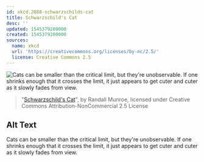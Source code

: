 ```yaml
---
id: xkcd.2088-schwarzschilds-cat
title: Schwarzschild's Cat
desc: ''
updated: 1545379200000
created: 1545379200000
sources:
  name: xkcd
  url: 'https://creativecommons.org/licenses/by-nc/2.5/'
  license: Creative Commons 2.5
---
```

![Cats can be smaller than the critical limit, but they're unobservable. If one shrinks enough that it crosses the limit, it just appears to get cuter and cuter as it slowly fades from view.](https://imgs.xkcd.com/comics/schwarzschilds_cat.png)
> "[Schwarzschild's Cat](https://xkcd.com/2088/)", by Randall Munroe, licensed under Creative Commons Attribution-NonCommercial 2.5 License

## Alt Text
Cats can be smaller than the critical limit, but they're unobservable. If one shrinks enough that it crosses the limit, it just appears to get cuter and cuter as it slowly fades from view.

